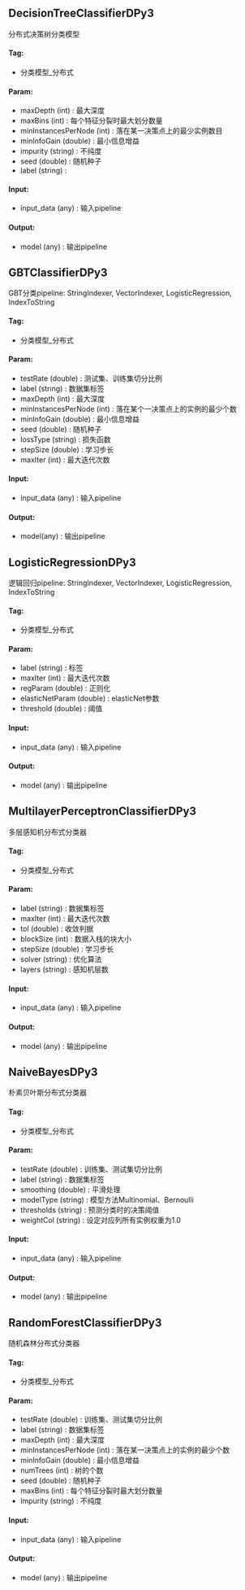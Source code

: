 
## DecisionTreeClassifierDPy3

分布式决策树分类模型

#### Tag:
* 分类模型_分布式

#### Param:
* maxDepth (int) : 最大深度
* maxBins (int) : 每个特征分裂时最大划分数量
* minInstancesPerNode (int) : 落在某一决策点上的最少实例数目
* minInfoGain (double) : 最小信息增益
* impurity (string) : 不纯度
* seed (double) : 随机种子
* label (string) :

#### Input:
* input_data (any) : 输入pipeline

#### Output:
* model (any) : 输出pipeline

## GBTClassifierDPy3

GBT分类pipeline: StringIndexer, VectorIndexer, LogisticRegression, IndexToString

#### Tag:
* 分类模型_分布式

#### Param:
* testRate (double) : 测试集、训练集切分比例
* label (string) : 数据集标签
* maxDepth (int) : 最大深度
* minInstancesPerNode (int) : 落在某个一决策点上的实例的最少个数
* minInfoGain (double) : 最小信息增益
* seed (double) : 随机种子
* lossType (string) : 损失函数
* stepSize (double) : 学习步长
* maxIter (int) : 最大迭代次数

#### Input:
* input_data (any) : 输入pipeline

#### Output:
* model(any) : 输出pipeline

## LogisticRegressionDPy3

逻辑回归pipeline: StringIndexer, VectorIndexer, LogisticRegression, IndexToString

#### Tag:
* 分类模型_分布式

#### Param:
* label (string) : 标签
* maxIter (int) : 最大迭代次数
* regParam (double) : 正则化
* elasticNetParam (double) : elasticNet参数 
* threshold (double) : 阈值

#### Input:
* input_data (any) : 输入pipeline

#### Output:
* model (any) : 输出pipeline


## MultilayerPerceptronClassifierDPy3

多层感知机分布式分类器

#### Tag:
* 分类模型_分布式

#### Param:
* label (string) : 数据集标签
* maxIter (int) : 最大迭代次数
* tol (double) : 收敛判据
* blockSize (int) : 数据入栈的块大小
* stepSize (double) : 学习步长
* solver (string) : 优化算法
* layers (string) : 感知机层数

#### Input:
* input_data (any) : 输入pipeline

#### Output:
* model (any) : 输出pipeline

## NaiveBayesDPy3

朴素贝叶斯分布式分类器

#### Tag:
* 分类模型_分布式

#### Param:
* testRate (double) : 训练集、测试集切分比例
* label (string) : 数据集标签
* smoothing (double) : 平滑处理
* modelType (string) : 模型方法Multinomial、Bernoulli
* thresholds (string) : 预测分类时的决策阈值
* weightCol (string) : 设定对应列所有实例权重为1.0

#### Input:
* input_data (any) : 输入pipeline

#### Output:
* model (any) : 输出pipeline

## RandomForestClassifierDPy3

随机森林分布式分类器

#### Tag:
* 分类模型_分布式

#### Param:
* testRate (double) : 训练集、测试集切分比例
* label (string) : 数据集标签
* maxDepth (int) : 最大深度
* minInstancesPerNode (int) : 落在某一决策点上的实例的最少个数
* minInfoGain (double) : 最小信息增益
* numTrees (int) : 树的个数
* seed (double) : 随机种子
* maxBins (int) : 每个特征分裂时最大划分数量
* impurity (string) : 不纯度

#### Input:
* input_data (any) : 输入pipeline

#### Output:
* model (any) : 输出pipeline
